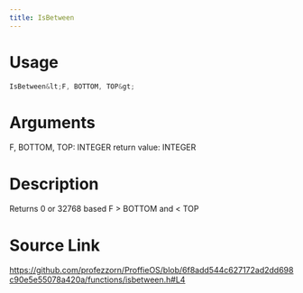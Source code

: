 ```yaml
---
title: IsBetween
---
```


# Usage
```cpp
IsBetween&lt;F, BOTTOM, TOP&gt;
```

# Arguments
F, BOTTOM, TOP: INTEGER
return value: INTEGER

# Description
Returns 0 or 32768 based F > BOTTOM and < TOP

# Source Link
https://github.com/profezzorn/ProffieOS/blob/6f8add544c627172ad2dd698c90e5e55078a420a/functions/isbetween.h#L4
